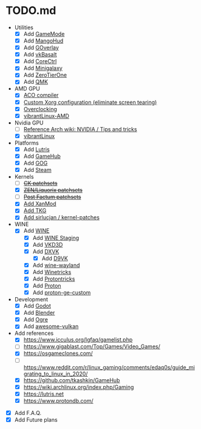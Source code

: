 # TODO.md

- Utilities
	- [x] Add [GameMode](https://github.com/FeralInteractive/gamemode)
	- [x] Add [MangoHud](https://github.com/flightlessmango/MangoHud)
	- [x] Add [GOverlay](https://github.com/benjamimgois/goverlay)
	- [x] Add [vkBasalt](https://github.com/DadSchoorse/vkBasalt)
	- [x] Add [CoreCtrl](https://gitlab.com/corectrl/corectrl)
	- [x] Add [Minigalaxy](https://github.com/sharkwouter/minigalaxy)
	- [x] Add [ZeroTierOne](https://github.com/zerotier/ZeroTierOne)
	- [x] Add [QMK](https://github.com/qmk/qmk_firmware)
- AMD GPU
	- [x] [ACO compiler](https://wiki.archlinux.org/index.php/AMDGPU#ACO_compiler)
	- [x] [Custom Xorg configuration (eliminate screen tearing)](https://wiki.archlinux.org/index.php/AMDGPU#Xorg_configuration)
	- [x] [Overclocking](https://wiki.archlinux.org/index.php/AMDGPU#Overclocking)
	- [x] [vibrantLinux-AMD](https://github.com/Scrumplex/vibrantLinux-AMD)
- Nvidia GPU
	- [ ] [Reference Arch wiki: NVIDIA / Tips and tricks](https://wiki.archlinux.org/index.php/NVIDIA/Tips_and_tricks)
	- [x] [vibrantLinux](https://github.com/zee-mzha/vibrantLinux)
- Platforms
	- [x] Add [Lutris](https://lutris.net/)
	- [x] Add [GameHub](https://github.com/tkashkin/GameHub)
	- [x] Add [GOG](https://www.gog.com/)
	- [x] Add [Steam](https://store.steampowered.com/)
- Kernels
	- [ ] ~~[CK patchsets](http://ck.kolivas.org/)~~
	- [x] ~~[ZEN/Liquorix patchsets](https://github.com/zen-kernel/zen-kernel)~~
	- [ ] ~~[Post Factum patchsets](https://gitlab.com/post-factum/pf-kernel)~~
	- [x] [Add XanMod](https://xanmod.org/)
	- [x] [Add TKG](https://github.com/Tk-Glitch/PKGBUILDS/wiki/linux-tkg)
	- [x] [Add sirlucjan / kernel-patches](https://github.com/sirlucjan/kernel-patches)
- WINE
	- [x] Add [WINE](https://www.winehq.org/)
		- [x] Add [WINE Staging](https://wiki.winehq.org/Wine-Staging)
		- [x] Add [VKD3D](https://github.com/d3d12/vkd3d)
		- [x] Add [DXVK](https://github.com/doitsujin/dxvk)
			- [x] Add [D9VK](https://github.com/Joshua-Ashton/d9vk)
		- [x] Add [wine-wayland](https://github.com/varmd/wine-wayland)
		- [x] Add [Winetricks](https://wiki.winehq.org/Winetricks)
		- [x] Add [Protontricks](https://github.com/Matoking/protontricks)
		- [x] Add [Proton](https://github.com/ValveSoftware/Proton)
		- [x] Add [proton-ge-custom](https://github.com/GloriousEggroll/proton-ge-custom)
- Development
	- [x] Add [Godot](https://godotengine.org/)
	- [x] Add [Blender](https://www.blender.org/)
	- [x] Add [Ogre](https://www.ogre3d.org/)
	- [x] Add [awesome-vulkan](https://github.com/vinjn/awesome-vulkan)
- Add references
	- [x] https://www.icculus.org/lgfaq/gamelist.php
	- [ ] https://www.gigablast.com/Top/Games/Video_Games/
	- [x] https://osgameclones.com/
	- [ ] https://www.reddit.com/r/linux_gaming/comments/edaq0s/guide_migrating_to_linux_in_2020/
	- [x] https://github.com/tkashkin/GameHub
	- [x] https://wiki.archlinux.org/index.php/Gaming
	- [x] https://lutris.net
	- [x] https://www.protondb.com/
- [x] Add F.A.Q.
- [x] Add Future plans

